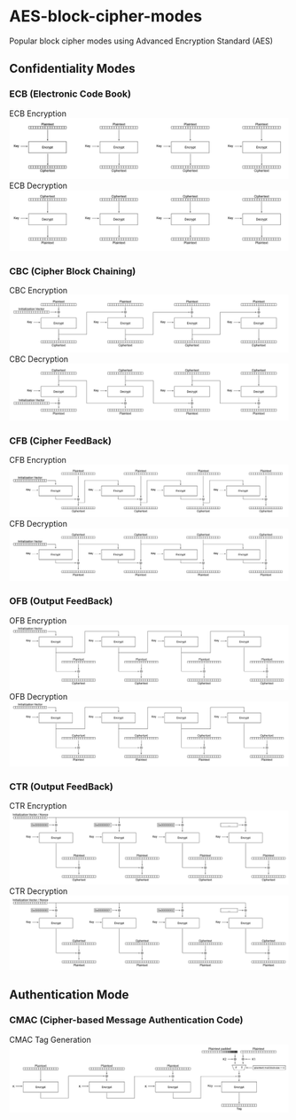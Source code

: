# AES-block-cipher-modes
Popular block cipher modes using Advanced Encryption Standard (AES)

## Confidentiality Modes

### ECB (Electronic Code Book)
ECB Encryption
![ecb encrypt](https://raw.githubusercontent.com/GramThanos/AES-block-cipher-modes/master/resources/diagram_ecb_encrypt.png)
ECB Decryption
![ecb encrypt](https://raw.githubusercontent.com/GramThanos/AES-block-cipher-modes/master/resources/diagram_ecb_decrypt.png)

### CBC (Cipher Block Chaining)
CBC Encryption
![cbc encrypt](https://raw.githubusercontent.com/GramThanos/AES-block-cipher-modes/master/resources/diagram_cbc_encrypt.png)
CBC Decryption
![cbc encrypt](https://raw.githubusercontent.com/GramThanos/AES-block-cipher-modes/master/resources/diagram_cbc_decrypt.png)

### CFB (Cipher FeedBack)
CFB Encryption
![cfb encrypt](https://raw.githubusercontent.com/GramThanos/AES-block-cipher-modes/master/resources/diagram_cfb_encrypt.png)
CFB Decryption
![cfb encrypt](https://raw.githubusercontent.com/GramThanos/AES-block-cipher-modes/master/resources/diagram_cfb_decrypt.png)

### OFB (Output FeedBack)
OFB Encryption
![ofb encrypt](https://raw.githubusercontent.com/GramThanos/AES-block-cipher-modes/master/resources/diagram_ofb_encrypt.png)
OFB Decryption
![ofb encrypt](https://raw.githubusercontent.com/GramThanos/AES-block-cipher-modes/master/resources/diagram_ofb_decrypt.png)

### CTR (Output FeedBack)
CTR Encryption
![ctr encrypt](https://raw.githubusercontent.com/GramThanos/AES-block-cipher-modes/master/resources/diagram_ctr_encrypt.png)
CTR Decryption
![ctr encrypt](https://raw.githubusercontent.com/GramThanos/AES-block-cipher-modes/master/resources/diagram_ctr_decrypt.png)

## Authentication Mode

### CMAC (Cipher-based Message Authentication Code)
CMAC Tag Generation
![cmac tag generation](https://raw.githubusercontent.com/GramThanos/AES-block-cipher-modes/master/resources/diagram_cmac_tag_generation.png)
